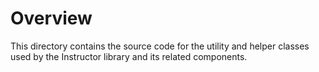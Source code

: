 # Overview

This directory contains the source code for the utility and helper classes used by the Instructor library
and its related components. 